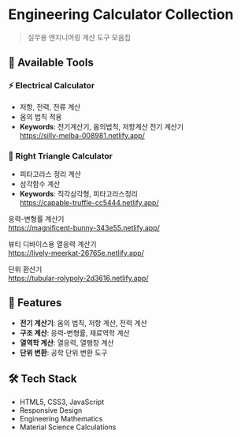 # Engineering Calculator Collection
> 실무용 엔지니어링 계산 도구 모음집

## 🔧 Available Tools
### ⚡ Electrical Calculator
- 저항, 전력, 전류 계산
- 옴의 법칙 적용
- **Keywords**: 전기계산기, 옴의법칙, 저항계산
전기 계산기  
https://silly-melba-008981.netlify.app/  

### 📐 Right Triangle Calculator  
- 피타고라스 정리 계산
- 삼각함수 계산
- **Keywords**: 직각삼각형, 피타고라스정리    
https://capable-truffle-cc5444.netlify.app/    

응력-변형률 계산기  
https://magnificent-bunny-343e55.netlify.app/  

뷰티 디바이스용 열응력 계산기  
https://lively-meerkat-26765e.netlify.app/  

단위 환산기  
https://tubular-rolypoly-2d3616.netlify.app/  


## 🎯 Features
- **전기 계산기**: 옴의 법칙, 저항 계산, 전력 계산
- **구조 계산**: 응력-변형률, 재료역학 계산
- **열역학 계산**: 열응력, 열팽창 계산
- **단위 변환**: 공학 단위 변환 도구

## 🛠️ Tech Stack
- HTML5, CSS3, JavaScript
- Responsive Design
- Engineering Mathematics
- Material Science Calculations



